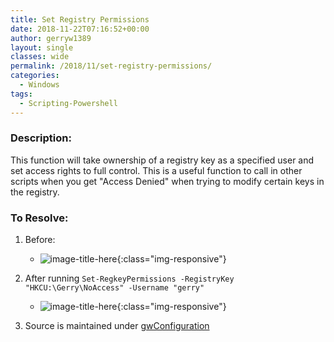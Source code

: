```yaml
---
title: Set Registry Permissions
date: 2018-11-22T07:16:52+00:00
author: gerryw1389
layout: single
classes: wide
permalink: /2018/11/set-registry-permissions/
categories:
  - Windows
tags:
  - Scripting-Powershell
---
```

<!--more-->

### Description:

This function will take ownership of a registry key as a specified user and set access rights to full control. This is a useful function to call in other scripts when you get "Access Denied" when trying to modify certain keys in the registry.

### To Resolve:

1. Before:

   - ![image-title-here](https://automationadmin.com/assets/images/uploads/2018/11/set-reg-1.png){:class="img-responsive"}

2. After running `Set-RegkeyPermissions -RegistryKey "HKCU:\Gerry\NoAccess" -Username "gerry"`

   - ![image-title-here](https://automationadmin.com/assets/images/uploads/2018/11/set-reg-2.png){:class="img-responsive"}

3. Source is maintained under [gwConfiguration](https://github.com/gerryw1389/powershell/blob/main/gwConfiguration/Public/Set-RegistryPermission.ps1)